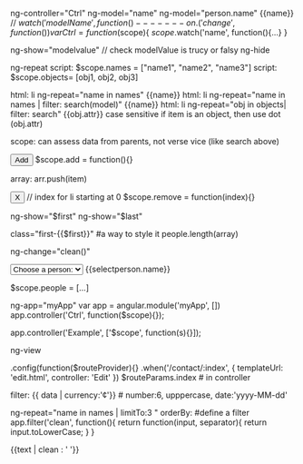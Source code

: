 ng-controller="Ctrl"
ng-model="name"
ng-model="person.name"
{{name}}
// $watch('modelName', function(){} ------- on.('change', function(){})
var Ctrl = function($scope){ $scope.$watch('name', function(){...} }

ng-show="modelvalue" // check modelValue is trucy or falsy
ng-hide

ng-repeat
script: $scope.names = ["name1", "name2", "name3"]
script: $scope.objects= [obj1, obj2, obj3]

html: li ng-repeat="name in names" {{name}}
html: li ng-repeat="name in names | filter: search(model)" {{name}}
html: li ng-repeat="obj in objects| filter: search" {{obj.attr}}
case sensitive
if item is an object, then use dot (obj.attr)

scope: can assess data from parents, not verse vice (like search above)

<button ng-click="add(); new_name=''; new_age='';">Add</button>
$scope.add = function(){}

array: arr.push(item)

<button ng-click="remove($index)">X</button> // index for li starting at 0
$scope.remove = function(index){}

ng-show="$first"
ng-show="$last"

class="first-{{$first}}" #a way to style it
people.length(array)

ng-change="clean()"

<select ng-model="selectperson" ng-options="person.name for person in people">
    <option value="">Choose a person:</option>
</select>
{{selectperson.name}}

$scope.people = [...]

ng-app="myApp"
var app = angular.module('myApp', [])
app.controller('Ctrl', function($scope){});

app.controller('Example', ['$scope', function(s){}]);

ng-view
<div ng-view></div>
.config(function($routeProvider){}
.when('/contact/:index', {
    templateUrl: 'edit.html',
    controller: 'Edit'
    })
$routeParams.index # in controller

filter:
{{ data | currency:'¢'}} # number:6, upppercase, date:'yyyy-MM-dd'

ng-repeat="name in names | limitTo:3 "  orderBy:
#define a filter
app.filter('clean', function(){
    return function(input, separator){
        return input.toLowerCase;
    }
}
<p>{{text | clean : ' '}}</p>


